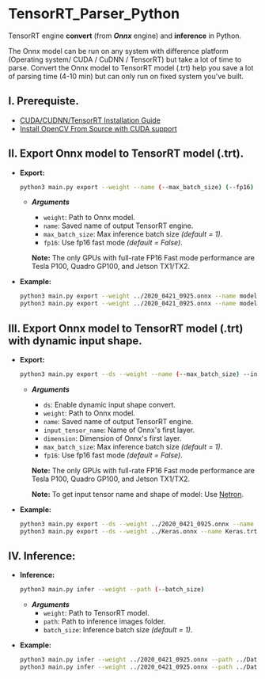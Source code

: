 # TensorRT_Parser_Python

TensorRT engine **convert** (from ***Onnx*** engine) and **inference** in Python.

The Onnx model can be run on any system with difference platform (Operating system/ CUDA / CuDNN / TensorRT) but take a lot of time to parse.
Convert the Onnx model to TensorRT model (.trt) help you save a lot of parsing time (4-10 min) but can only run on fixed system you've built.

## I. Prerequiste.

- [CUDA/CUDNN/TensorRT Installation Guide](https://github.com/CuteBoiz/Ubuntu_Installation/blob/master/cuda.md)
- [Install OpenCV From Source with CUDA support](https://github.com/CuteBoiz/Ubuntu_Installation/blob/master/opencv.md)

## II. Export Onnx model to TensorRT model (.trt).
  - **Export:**
    ```sh
    python3 main.py export --weight --name (--max_batch_size) (--fp16)
    ```
    - ***Arguments***
      - `weight`: Path to Onnx model.
      - `name`: Saved name of output TensorRT engine.
      - `max_batch_size`: Max inference batch size *(default = 1)*.
      - `fp16`: Use fp16 fast mode *(default = False)*.
      
      **Note:** The only GPUs with full-rate FP16 Fast mode performance are Tesla P100, Quadro GP100, and Jetson TX1/TX2.

  - **Example:**
    ```sh
    python3 main.py export --weight ../2020_0421_0925.onnx --name model.trt --max_batch_size 5
    python3 main.py export --weight ../2020_0421_0925.onnx --name model.trt --max_batch_size 10 --fp16
    ```

## III. Export Onnx model to TensorRT model (.trt) with dynamic input shape.
  - **Export:**
    ```sh
    python3 main.py export --ds --weight --name (--max_batch_size) --input_tensor_name --dimension (--fp16)
    ```
    - ***Arguments***
      - `ds`: Enable dynamic input shape convert.
      - `weight`: Path to Onnx model.
      - `name`: Saved name of output TensorRT engine.
      - `input_tensor_name`: Name of Onnx's first layer.
      - `dimension`: Dimension of Onnx's first layer.
      - `max_batch_size`: Max inference batch size *(default = 1)*.
      - `fp16`: Use fp16 fast mode *(default = False)*.
      
      **Note:** The only GPUs with full-rate FP16 Fast mode performance are Tesla P100, Quadro GP100, and Jetson TX1/TX2.  
      
      **Note:** To get input tensor name and shape of model: Use [Netron](https://github.com/lutzroeder/netron).

  - **Example:**
    ```sh
    python3 main.py export --ds --weight ../2020_0421_0925.onnx --name model.trt --max_batch_size 5 --input_tensor_name input_1 --dimension 128 128 3
    python3 main.py export --ds --weight ../Keras.onnx --name Keras.trt --max_batch_size 10 --input_tensor_name input --dimension 3 640 640 --fp16
    ```

## IV. Inference:
  - **Inference:**
    ```sh
    python3 main.py infer --weight --path (--batch_size)
    ```
    - ***Arguments***
      - `weight`: Path to TensorRT model.
      - `path`: Path to inference images folder.
      - `batch_size`: Inference batch size *(default = 1)*.
      
  - **Example:**
    ```sh
    python3 main.py infer --weight ../2020_0421_0925.onnx --path ../Dataset/Train/
    python3 main.py infer --weight ../2020_0421_0925.onnx --path ../Dataset/Train/ -bs 6
    ```
